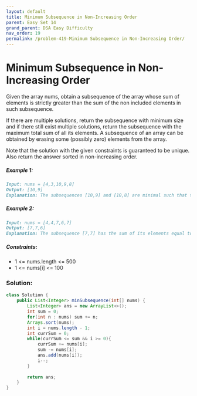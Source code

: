 ```yaml
---
layout: default
title: Minimum Subsequence in Non-Increasing Order
parent: Easy Set 14
grand_parent: DSA Easy Difficulty
nav_order: 19
permalink: /problem-419-Minimum Subsequence in Non-Increasing Order/
---
```

# Minimum Subsequence in Non-Increasing Order
Given the array nums, obtain a subsequence of the array whose sum of elements is strictly greater than the sum of the non included elements in such subsequence.

If there are multiple solutions, return the subsequence with minimum size and if there still exist multiple solutions, return the subsequence with the maximum total sum of all its elements. A subsequence of an array can be obtained by erasing some (possibly zero) elements from the array.

Note that the solution with the given constraints is guaranteed to be unique. Also return the answer sorted in non-increasing order.

##### Example 1:
```markdown
Input: nums = [4,3,10,9,8]
Output: [10,9]
Explanation: The subsequences [10,9] and [10,8] are minimal such that the sum of their elements is strictly greater than the sum of elements not included. However, the subsequence [10,9] has the maximum total sum of its elements.
```
##### Example 2:
```markdown
Input: nums = [4,4,7,6,7]
Output: [7,7,6]
Explanation: The subsequence [7,7] has the sum of its elements equal to 14 which is not strictly greater than the sum of elements not included (14 = 4 + 4 + 6). Therefore, the subsequence [7,6,7] is the minimal satisfying the conditions. Note the subsequence has to be returned in non-decreasing order.
```
##### Constraints:
* 1 <= nums.length <= 500
* 1 <= nums[i] <= 100

### Solution:
```java
class Solution {
    public List<Integer> minSubsequence(int[] nums) {
        List<Integer> ans = new ArrayList<>();
        int sum = 0;
        for(int n : nums) sum += n;
        Arrays.sort(nums);
        int i = nums.length - 1;
        int currSum = 0;
        while(currSum <= sum && i >= 0){
            currSum += nums[i];
            sum -= nums[i];
            ans.add(nums[i]);
            i--;
        }
        
        return ans;
    }
}
```
